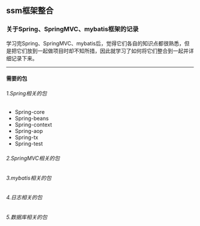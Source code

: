 ## ssm框架整合
### 关于Spring、SpringMVC、mybatis框架的记录
学习完Spring、SpringMVC、mybatis后，觉得它们各自的知识点都很熟悉，但是把它们放到一起做项目时却不知所措，因此就学习了如何将它们整合到一起并详细记录下来。
***
#### 需要的包
###### 1.Spring相关的包
- Spring-core
- Spring-beans
- Spring-context
- Spring-aop
- Spring-tx
- Spring-test

###### 2.SpringMVC相关的包

###### 3.mybatis相关的包

###### 4.日志相关的包

###### 5.数据库相关的包
